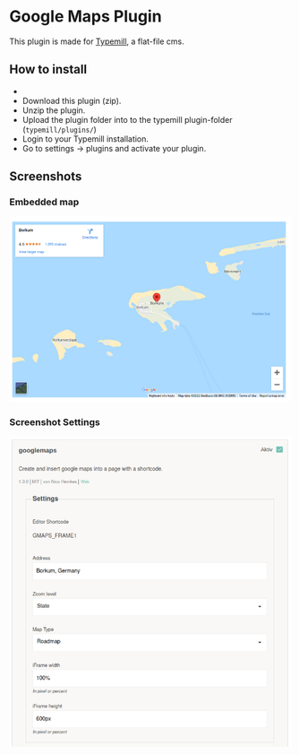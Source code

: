 # Google Maps Plugin

This plugin is made for [Typemill](https://github.com/typemill/typemill), a flat-file cms.

## How to install
* 
* Download this plugin (zip).
* Unzip the plugin.
* Upload the plugin folder into to the typemill plugin-folder (`typemill/plugins/`)
* Login to your Typemill installation.
* Go to settings -> plugins and activate your plugin.

## Screenshots

### Embedded map

![Map Preview](https://raw.githubusercontent.com/turbopixel/typemill-googlemaps/master/github/screenshot-map.png "Map Preview")

### Screenshot Settings

![Settings](https://raw.githubusercontent.com/turbopixel/typemill-googlemaps/master/github/screenshot-settings.png "Settings")